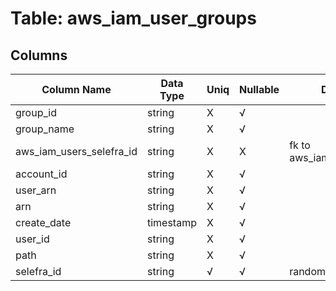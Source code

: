 # Table: aws_iam_user_groups

## Columns 

|  Column Name   |  Data Type  | Uniq | Nullable | Description | 
|  ----  | ----  | ----  | ----  | ---- | 
| group_id | string | X | √ |  | 
| group_name | string | X | √ |  | 
| aws_iam_users_selefra_id | string | X | X | fk to aws_iam_users.selefra_id | 
| account_id | string | X | √ |  | 
| user_arn | string | X | √ |  | 
| arn | string | X | √ |  | 
| create_date | timestamp | X | √ |  | 
| user_id | string | X | √ |  | 
| path | string | X | √ |  | 
| selefra_id | string | √ | √ | random id | 


